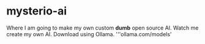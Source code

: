 # mysterio-ai
Where I am going to make my own custom **dumb** open source AI. Watch me create my own AI. Download using Ollama. '''ollama.com/models'
